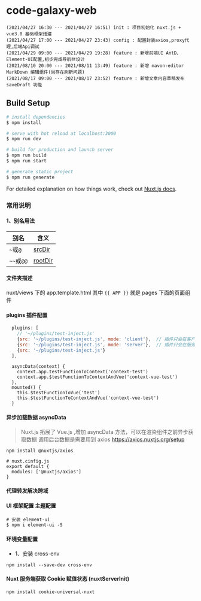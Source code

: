 # code-galaxy-web 

```
(2021/04/27 16:30 --- 2021/04/27 16:51) init : 项目初始化 nuxt.js + vue3.0 基础框架搭建
(2021/04/27 17:00 --- 2021/04/27 23:43) config : 配置封装axios,proxy代理,后端Api调试
(2021/04/29 09:00 --- 2021/04/29 19:28) feature : 新增前端UI AntD、Element-UI配置,初步完成导航栏设计
(2021/08/10 20:00 --- 2021/08/11 13:49) feature : 新增 mavon-editor MarkDown 编辑组件(尚存在刷新问题)
(2021/08/17 09:00 --- 2021/08/17 23:52) feature : 新增文章内容草稿发布 saveDraft 功能
```

## Build Setup

```bash
# install dependencies
$ npm install

# serve with hot reload at localhost:3000
$ npm run dev

# build for production and launch server
$ npm run build
$ npm run start

# generate static project
$ npm run generate
```

For detailed explanation on how things work, check out [Nuxt.js docs](https://nuxtjs.org).


### 常用说明
#### 1、别名用法
| 别名       | 含义        |
| ---------- | ----------- |
| `~`或`@`   | [srcDir]()  |
| `~~`或`@@` | [rootDir]() |

#### 文件夹描述
nuxt/views 下的 app.template.html 其中 `{{ APP }}` 就是 pages 下面的页面组件

#### plugins 插件配置
```js
  plugins: [
    // '~/plugins/test-inject.js'
    {src: '~/plugins/test-inject.js', mode: 'client'},  // 插件只会在客户端运行
    {src: '~/plugins/test-inject.js', mode: 'server'},  // 插件只会在服务端运行
    {src: '~/plugins/test-inject.js'}
  ],
```
```vue
  asyncData(context) {
    context.app.testFunctionToContext('context-test')
    context.app.$testFunctionToContextAndVue('context-vue-test')
  },
  mounted() {
    this.$testFunctionToVue('test')
    this.$testFunctionToContextAndVue('context-vue-test')
  }
```

#### 异步加载数据 asyncData
> Nuxt.js 拓展了 Vue.js ,增加 asyncData 方法，可以在渲染组件之前异步获取数据
> 调用后台数据是需要用到 axios  https://axios.nuxtjs.org/setup
```shell
npm install @nuxtjs/axios
```
```
# nuxt.cinfig.js
export default {
  modules: ['@nuxtjs/axios']
}
```

#### 代理转发解决跨域


#### UI 框架配置 主题配置
```shell
# 安装 element-ui
$ npm i element-ui -S
```

#### 环境变量配置
* 1、安装 cross-env
```
npm install --save-dev cross-env
```
#### Nuxt 服务端获取 Cookie 赋值状态 (nuxtServerInit)
```
npm install cookie-universal-nuxt
```
